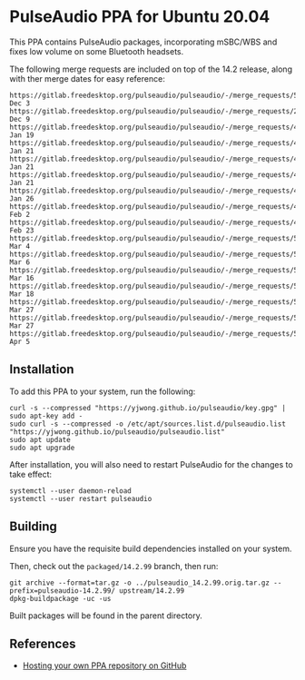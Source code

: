 # PulseAudio PPA for Ubuntu 20.04

This PPA contains PulseAudio packages, incorporating mSBC/WBS and fixes low
volume on some Bluetooth headsets.

The following merge requests are included on top of the 14.2 release, along with
ther merge dates for easy reference:

```
https://gitlab.freedesktop.org/pulseaudio/pulseaudio/-/merge_requests/51 Dec 3
https://gitlab.freedesktop.org/pulseaudio/pulseaudio/-/merge_requests/238 Dec 9
https://gitlab.freedesktop.org/pulseaudio/pulseaudio/-/merge_requests/440 Jan 19
https://gitlab.freedesktop.org/pulseaudio/pulseaudio/-/merge_requests/479 Jan 21
https://gitlab.freedesktop.org/pulseaudio/pulseaudio/-/merge_requests/481 Jan 21
https://gitlab.freedesktop.org/pulseaudio/pulseaudio/-/merge_requests/474 Jan 21
https://gitlab.freedesktop.org/pulseaudio/pulseaudio/-/merge_requests/488 Jan 26
https://gitlab.freedesktop.org/pulseaudio/pulseaudio/-/merge_requests/476 Feb 2
https://gitlab.freedesktop.org/pulseaudio/pulseaudio/-/merge_requests/491 Feb 23
https://gitlab.freedesktop.org/pulseaudio/pulseaudio/-/merge_requests/518 Mar 4
https://gitlab.freedesktop.org/pulseaudio/pulseaudio/-/merge_requests/520 Mar 6
https://gitlab.freedesktop.org/pulseaudio/pulseaudio/-/merge_requests/521 Mar 16
https://gitlab.freedesktop.org/pulseaudio/pulseaudio/-/merge_requests/528 Mar 18
https://gitlab.freedesktop.org/pulseaudio/pulseaudio/-/merge_requests/519 Mar 27
https://gitlab.freedesktop.org/pulseaudio/pulseaudio/-/merge_requests/525 Mar 27
https://gitlab.freedesktop.org/pulseaudio/pulseaudio/-/merge_requests/507 Apr 5
```

## Installation

To add this PPA to your system, run the following:

```shell
curl -s --compressed "https://yjwong.github.io/pulseaudio/key.gpg" | sudo apt-key add -
sudo curl -s --compressed -o /etc/apt/sources.list.d/pulseaudio.list "https://yjwong.github.io/pulseaudio/pulseaudio.list"
sudo apt update
sudo apt upgrade
```

After installation, you will also need to restart PulseAudio for the changes to
take effect:

```shell
systemctl --user daemon-reload
systemctl --user restart pulseaudio
```

## Building

Ensure you have the requisite build dependencies installed on your system.

Then, check out the `packaged/14.2.99` branch, then run:

```shell
git archive --format=tar.gz -o ../pulseaudio_14.2.99.orig.tar.gz --prefix=pulseaudio-14.2.99/ upstream/14.2.99
dpkg-buildpackage -uc -us
```

Built packages will be found in the parent directory.

## References

- [Hosting your own PPA repository on GitHub](https://assafmo.github.io/2019/05/02/ppa-repo-hosted-on-github.html)
